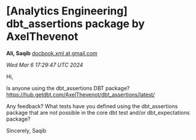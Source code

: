 









[Analytics Engineering] dbt\_assertions package by AxelThevenot
===============================================================


**Ali, Saqib**
[docbook.xml at gmail.com](mailto:wranglers%40analyticsengineering.net?Subject=Re%3A%20%5BWranglers%5D%20dbt_assertions%20package%20by%20AxelThevenot&In-Reply-To=%3CCABDm0O8xfVR2h%3D0%3D1JX8-9vxnkMMXjqpnAnR6BPkVdWqGQPa5w%40mail.gmail.com%3E "[Wranglers] dbt_assertions package by AxelThevenot")   

*Wed Mar 6 17:29:47 UTC 2024*  
  

Hi,

Is anyone using the dbt\_assertions DBT package?
<https://hub.getdbt.com/AxelThevenot/dbt_assertions/latest/>

Any feedback? What tests have you defined using the dbt\_assertions package
that are not possible in the core dbt test and/or dbt\_expectations package?

Sincerely,
Saqib
  
  

